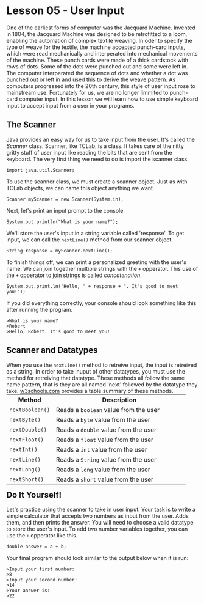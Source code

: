 # Lesson 05 - User Input
One of the earliest forms of computer was the Jacquard Machine. Invented in 1804, the Jacquard Machine was designed to be retrofitted to a loom, enabling the automation of complex textile weaving. In oder to specify the type of weave for the textile, the machine accepted punch-card inputs, which were read mechanically and interperated into mechanical movements of the machine. These punch cards were made of a thick cardstock with rows of dots. Some of the dots were punched out and some were left in. The computer interperated the sequence of dots and whether a dot was punched out or left in and used this to derive the weave pattern. As computers progressed into the 20th century, this style of user input rose to mainstream use. Fortunately for us, we are no longer limmited to punch-card computer input. In this lesson we will learn how to use simple keyboard input to accept input from a user in your programs.
## The Scanner
Java provides an easy way for us to take input from the user. It's called the *Scanner* class. Scanner, like TCLab, is a class. It takes care of the nitty gritty stuff of user input like reading the bits that are sent from the keyboard. The very first thing we need to do is import the scanner class.
```
import java.util.Scanner;
```
To use the scanner class, we must create a scanner object. Just as with TCLab objects, we can name this object anything we want.
```
Scanner myScanner = new Scanner(System.in);
```

Next, let's print an input prompt to the console.
```
System.out.println("What is your name?");
```

We'll store the user's input in a string variable called 'response'. To get input, we can call the ```nextLine()``` method from our scanner object.
```
String response = myScanner.nextLine();
```
To finish things off, we can print a personalized greeting with the user's name. We can join together multiple strings with the ```+``` opperator. This use of the ```+``` opperator to join strings is called *concatenation*.
```
System.out.print.ln("Hello, " + response + ". It's good to meet you!");
```
If you did everything correctly, your console should look something like this after running the program.
```
>What is your name?
>Robert
>Hello, Robert. It's good to meet you!
```
## Scanner and Datatypes
When you use the ```nextLine()``` method to retreive input, the input is retreived as a string. In order to take inuput of other datatypes, you must use the method for retreiving that datatype. These methods all follow the same name pattern, that is they are all named 'next' followed by the datatype they take. [w3schools.com](https://www.w3schools.com/) provides a table summary of these methods.

<div class="w3-responsive" style="margin:-16px 0;">
<table class="w3-table-all notranslate">
<tbody>
<tr>
<th style="width:26%">Method</th>
<th style="width:74%">Description</th>
</tr>
<tr>
<td><code class="w3-codespan">nextBoolean()</code></td>
<td>Reads a <code class="w3-codespan">boolean</code> value from the user</td>
<!--<td><a target="_blank" class="w3-btn btnsmall btnsmall" href="showjava.asp?filename=demo_date_localdate">Try it &raquo;</a></td>-->
</tr>
<tr>
<td><code class="w3-codespan">nextByte()</code></td>
<td>Reads a <code class="w3-codespan">byte</code> value from the user</td>
<!--<td><a target="_blank" class="w3-btn btnsmall btnsmall" href="showjava.asp?filename=demo_date_localtime">Try it &raquo;</a></td>-->
</tr>
<tr>
<td><code class="w3-codespan">nextDouble()</code></td>
<td>Reads a <code class="w3-codespan">double</code> value from the user</td>
<!--<td><a target="_blank" class="w3-btn btnsmall btnsmall" href="showjava.asp?filename=demo_date_localdatetime">Try it &raquo;</a></td>-->
</tr>
<tr>
<td><code class="w3-codespan">nextFloat()</code></td>
<td>Reads a <code class="w3-codespan">float</code> value from the user</td>
<!--<td><a target="_blank" class="w3-btn btnsmall btnsmall" href="showjava.asp?filename=demo_date_localdatetime">Try it &raquo;</a></td>-->
</tr>
<tr>
<td><code class="w3-codespan">nextInt()</code></td>
<td>Reads a <code class="w3-codespan">int</code> value from the user</td>
<!--<td><a target="_blank" class="w3-btn btnsmall btnsmall" href="showjava.asp?filename=demo_date_localdatetime">Try it &raquo;</a></td>-->
</tr>
<tr>
<td><code class="w3-codespan">nextLine()</code></td>
<td>Reads a <code class="w3-codespan">String</code> value from the user</td>
<!--<td><a target="_blank" class="w3-btn btnsmall btnsmall" href="showjava.asp?filename=demo_date_localdatetime">Try it &raquo;</a></td>-->
</tr>
<tr>
<td><code class="w3-codespan">nextLong()</code></td>
<td>Reads a <code class="w3-codespan">long</code> value from the user</td>
<!--<td><a target="_blank" class="w3-btn btnsmall btnsmall" href="showjava.asp?filename=demo_date_localdatetime">Try it &raquo;</a></td>-->
</tr>
<tr>
<td><code class="w3-codespan">nextShort()</code></td>
<td>Reads a <code class="w3-codespan">short</code> value from the user</td>
<!--<td><a target="_blank" class="w3-btn btnsmall btnsmall" href="showjava.asp?filename=demo_date_localdatetime">Try it &raquo;</a></td>-->
</tr>
</tbody>
</table>
</div>

## Do It Yourself!
Let's practice using the scanner to take in user input. Your task is to write a simple calculator that accepts two numbers as input from the user. Adds them, and then prints the answer. You will need to choose a valid datatype to store the user's input. To add two number variables together, you can use the ```+``` opperator like this.
```
double answer = a + b;
```
Your final program should look similar to the output below when it is run:
```
>Input your first number:
>8
>Input your second number:
>14
>Your answer is:
>22
```